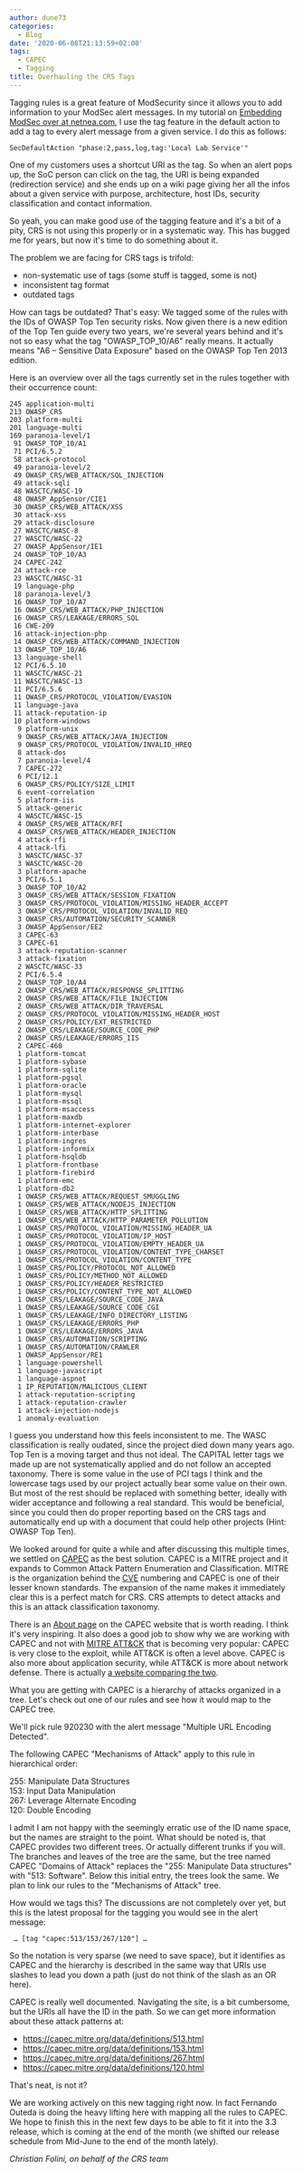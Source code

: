 ```yaml
---
author: dune73
categories:
  - Blog
date: '2020-06-08T21:13:59+02:00'
tags:
  - CAPEC
  - Tagging
title: Overhauling the CRS Tags
---
```



Tagging rules is a great feature of ModSecurity since it allows you to add information to your ModSec alert messages. In my tutorial on [Embedding ModSec over at netnea.com](https://www.netnea.com/cms/apache-tutorial-6_embedding-modsecurity/), I use the tag feature in the default action to add a tag to every alert message from a given service. I do this as follows:

```apacheconf
SecDefaultAction "phase:2,pass,log,tag:'Local Lab Service'"
```

One of my customers uses a shortcut URI as the tag. So when an alert pops up, the SoC person can click on the tag, the URI is being expanded (redirection service) and she ends up on a wiki page giving her all the infos about a given service with purpose, architecture, host IDs, security classification and contact information.

So yeah, you can make good use of the tagging feature and it's a bit of a pity, CRS is not using this properly or in a systematic way. This has bugged me for years, but now it's time to do something about it.

The problem we are facing for CRS tags is trifold:

- non-systematic use of tags (some stuff is tagged, some is not)
- inconsistent tag format
- outdated tags

How can tags be outdated? That's easy: We tagged some of the rules with the IDs of OWASP Top Ten security risks. Now given there is a new edition of the Top Ten guide every two years, we're several years behind and it's not so easy what the tag "OWASP\_TOP\_10/A6" really means. It actually means "A6 – Sensitive Data Exposure" based on the OWASP Top Ten 2013 edition.

Here is an overview over all the tags currently set in the rules together with their occurrence count:

```
245 application-multi
213 OWASP_CRS
203 platform-multi
201 language-multi
169 paranoia-level/1
 91 OWASP_TOP_10/A1
 71 PCI/6.5.2
 58 attack-protocol
 49 paranoia-level/2
 49 OWASP_CRS/WEB_ATTACK/SQL_INJECTION
 49 attack-sqli
 48 WASCTC/WASC-19
 48 OWASP_AppSensor/CIE1
 30 OWASP_CRS/WEB_ATTACK/XSS
 30 attack-xss
 29 attack-disclosure
 27 WASCTC/WASC-8
 27 WASCTC/WASC-22
 27 OWASP_AppSensor/IE1
 24 OWASP_TOP_10/A3
 24 CAPEC-242
 24 attack-rce
 23 WASCTC/WASC-31
 19 language-php
 18 paranoia-level/3
 16 OWASP_TOP_10/A7
 16 OWASP_CRS/WEB_ATTACK/PHP_INJECTION
 16 OWASP_CRS/LEAKAGE/ERRORS_SQL
 16 CWE-209
 16 attack-injection-php
 14 OWASP_CRS/WEB_ATTACK/COMMAND_INJECTION
 13 OWASP_TOP_10/A6
 13 language-shell
 12 PCI/6.5.10
 11 WASCTC/WASC-21
 11 WASCTC/WASC-13
 11 PCI/6.5.6
 11 OWASP_CRS/PROTOCOL_VIOLATION/EVASION
 11 language-java
 11 attack-reputation-ip
 10 platform-windows
  9 platform-unix
  9 OWASP_CRS/WEB_ATTACK/JAVA_INJECTION
  9 OWASP_CRS/PROTOCOL_VIOLATION/INVALID_HREQ
  8 attack-dos
  7 paranoia-level/4
  7 CAPEC-272
  6 PCI/12.1
  6 OWASP_CRS/POLICY/SIZE_LIMIT
  6 event-correlation
  5 platform-iis
  5 attack-generic
  4 WASCTC/WASC-15
  4 OWASP_CRS/WEB_ATTACK/RFI
  4 OWASP_CRS/WEB_ATTACK/HEADER_INJECTION
  4 attack-rfi
  4 attack-lfi
  3 WASCTC/WASC-37
  3 WASCTC/WASC-20
  3 platform-apache
  3 PCI/6.5.1
  3 OWASP_TOP_10/A2
  3 OWASP_CRS/WEB_ATTACK/SESSION_FIXATION
  3 OWASP_CRS/PROTOCOL_VIOLATION/MISSING_HEADER_ACCEPT
  3 OWASP_CRS/PROTOCOL_VIOLATION/INVALID_REQ
  3 OWASP_CRS/AUTOMATION/SECURITY_SCANNER
  3 OWASP_AppSensor/EE2
  3 CAPEC-63
  3 CAPEC-61
  3 attack-reputation-scanner
  3 attack-fixation
  2 WASCTC/WASC-33
  2 PCI/6.5.4
  2 OWASP_TOP_10/A4
  2 OWASP_CRS/WEB_ATTACK/RESPONSE_SPLITTING
  2 OWASP_CRS/WEB_ATTACK/FILE_INJECTION
  2 OWASP_CRS/WEB_ATTACK/DIR_TRAVERSAL
  2 OWASP_CRS/PROTOCOL_VIOLATION/MISSING_HEADER_HOST
  2 OWASP_CRS/POLICY/EXT_RESTRICTED
  2 OWASP_CRS/LEAKAGE/SOURCE_CODE_PHP
  2 OWASP_CRS/LEAKAGE/ERRORS_IIS
  2 CAPEC-460
  1 platform-tomcat
  1 platform-sybase
  1 platform-sqlite
  1 platform-pgsql
  1 platform-oracle
  1 platform-mysql
  1 platform-mssql
  1 platform-msaccess
  1 platform-maxdb
  1 platform-internet-explorer
  1 platform-interbase
  1 platform-ingres
  1 platform-informix
  1 platform-hsqldb
  1 platform-frontbase
  1 platform-firebird
  1 platform-emc
  1 platform-db2
  1 OWASP_CRS/WEB_ATTACK/REQUEST_SMUGGLING
  1 OWASP_CRS/WEB_ATTACK/NODEJS_INJECTION
  1 OWASP_CRS/WEB_ATTACK/HTTP_SPLITTING
  1 OWASP_CRS/WEB_ATTACK/HTTP_PARAMETER_POLLUTION
  1 OWASP_CRS/PROTOCOL_VIOLATION/MISSING_HEADER_UA
  1 OWASP_CRS/PROTOCOL_VIOLATION/IP_HOST
  1 OWASP_CRS/PROTOCOL_VIOLATION/EMPTY_HEADER_UA
  1 OWASP_CRS/PROTOCOL_VIOLATION/CONTENT_TYPE_CHARSET
  1 OWASP_CRS/PROTOCOL_VIOLATION/CONTENT_TYPE
  1 OWASP_CRS/POLICY/PROTOCOL_NOT_ALLOWED
  1 OWASP_CRS/POLICY/METHOD_NOT_ALLOWED
  1 OWASP_CRS/POLICY/HEADER_RESTRICTED
  1 OWASP_CRS/POLICY/CONTENT_TYPE_NOT_ALLOWED
  1 OWASP_CRS/LEAKAGE/SOURCE_CODE_JAVA
  1 OWASP_CRS/LEAKAGE/SOURCE_CODE_CGI
  1 OWASP_CRS/LEAKAGE/INFO_DIRECTORY_LISTING
  1 OWASP_CRS/LEAKAGE/ERRORS_PHP
  1 OWASP_CRS/LEAKAGE/ERRORS_JAVA
  1 OWASP_CRS/AUTOMATION/SCRIPTING
  1 OWASP_CRS/AUTOMATION/CRAWLER
  1 OWASP_AppSensor/RE1
  1 language-powershell
  1 language-javascript
  1 language-aspnet
  1 IP_REPUTATION/MALICIOUS_CLIENT
  1 attack-reputation-scripting
  1 attack-reputation-crawler
  1 attack-injection-nodejs
  1 anomaly-evaluation
```

I guess you understand how this feels inconsistent to me. The WASC classification is really oudated, since the project died down many years ago. Top Ten is a moving target and thus not ideal. The CAPITAL letter tags we made up are not systematically applied and do not follow an accepted taxonomy. There is some value in the use of PCI tags I think and the lowercase tags used by our project actually bear some value on their own. But most of the rest should be replaced with something better, ideally with wider acceptance and following a real standard. This would be beneficial, since you could then do proper reporting based on the CRS tags and automatically end up with a document that could help other projects (Hint: OWASP Top Ten).

We looked around for quite a while and after discussing this multiple times, we settled on [CAPEC](https://capec.mitre.org/) as the best solution. CAPEC is a MITRE project and it expands to Common Attack Pattern Enumeration and Classification. MITRE is the organization behind the [CVE](https://cve.mitre.org/) numbering and CAPEC is one of their lesser known standards. The expansion of the name makes it immediately clear this is a perfect match for CRS. CRS attempts to detect attacks and this is an attack classification taxonomy.  
  
There is an [About page](https://capec.mitre.org/about/index.html) on the CAPEC website that is worth reading. I think it's very inspiring. It also does a good job to show why we are working with CAPEC and not with [MITRE ATT&amp;CK](https://attack.mitre.org/) that is becoming very popular: CAPEC is very close to the exploit, while ATT&amp;CK is often a level above. CAPEC is also more about application security, while ATT&amp;CK is more about network defense. There is actually [a website comparing the two](https://capec.mitre.org/about/attack_comparison.html).

What you are getting with CAPEC is a hierarchy of attacks organized in a tree. Let's check out one of our rules and see how it would map to the CAPEC tree.

We'll pick rule 920230 with the alert message "Multiple URL Encoding Detected".

The following CAPEC "Mechanisms of Attack" apply to this rule in hierarchical order:

255: Manipulate Data Structures  
153: Input Data Manipulation  
267: Leverage Alternate Encoding  
120: Double Encoding

I admit I am not happy with the seemingly erratic use of the ID name space, but the names are straight to the point. What should be noted is, that CAPEC provides two different trees. Or actually different trunks if you will. The branches and leaves of the tree are the same, but the tree named CAPEC "Domains of Attack" replaces the "255: Manipulate Data structures" with "513: Software". Below this initial entry, the trees look the same. We plan to link our rules to the "Mechanisms of Attack" tree.

How would we tags this? The discussions are not completely over yet, but this is the latest proposal for the tagging you would see in the alert message:

```
 … [tag "capec:513/153/267/120"] …
```

So the notation is very sparse (we need to save space), but it identifies as CAPEC and the hierarchy is described in the same way that URIs use slashes to lead you down a path (just do not think of the slash as an OR here).  
  
CAPEC is really well documented. Navigating the site, is a bit cumbersome, but the URIs all have the ID in the path. So we can get more information about these attack patterns at:

- <https://capec.mitre.org/data/definitions/513.html>
- <https://capec.mitre.org/data/definitions/153.html>
- <https://capec.mitre.org/data/definitions/267.html>
- <https://capec.mitre.org/data/definitions/120.html>

That's neat, is not it?  
  
We are working actively on this new tagging right now. In fact Fernando Outeda is doing the heavy lifting here with mapping all the rules to CAPEC. We hope to finish this in the next few days to be able to fit it into the 3.3 release, which is coming at the end of the month (we shifted our release schedule from Mid-June to the end of the month lately).

*Christian Folini, on behalf of the CRS team*
